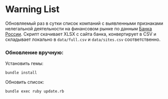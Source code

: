 # Warning List
Обновляемый раз в сутки список компаний с выявленными признаками нелегальной деятельности на финансовом рынке по данным [Банка России](https://www.cbr.ru/inside/warning-list/). Скрипт скачивает XLSX с сайта банка, конвертирует в CSV и складывает локально в `data/full.csv` и `data/sites.csv` соответственно.

### Обновление вручную:
Установить гемы:
```
bundle install
```

Обновить список:
```
bundle exec ruby update.rb
```
